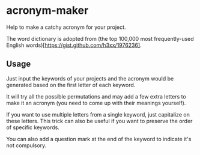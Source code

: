 # acronym-maker

Help to make a catchy acronym for your project.


The word dictionary is adopted from (the top 100,000 most frequently-used English words)[https://gist.github.com/h3xx/1976236].


## Usage
Just input the keywords of your projects and the acronym would be generated based on the first letter of each keyword.

It will try all the possible permutations and may add a few extra letters to make it an acronym (you need to come up with their meanings yourself).

If you want to use multiple letters from a single keyword, just capitalize on these letters. This trick can also be useful if you want to preserve the order of specific keywords.

You can also add a question mark at the end of the keyword to indicate it's not compulsory.
